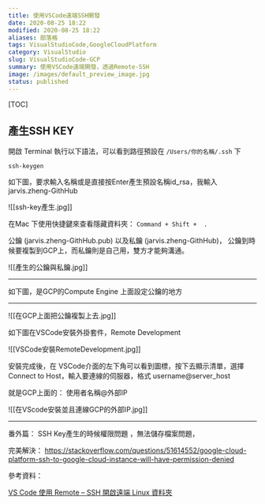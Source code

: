 ```yaml
---
title: 使用VSCode遠端SSH開發
date: 2020-08-25 18:22
modified: 2020-08-25 18:22
aliases: 部落格 
tags: VisualStudioCode,GoogleCloudPlatform
category: VisualStudio
slug: VisualStudioCode-GCP
summary: 使用VSCode遠端開發，透過Remote-SSH
image: /images/default_preview_image.jpg
status: published
---
```


[TOC]


##  產生SSH KEY


開啟 Terminal 執行以下語法，可以看到路徑預設在 `/Users/你的名稱/.ssh` 下
```
ssh-keygen
```

如下圖，要求輸入名稱或是直接按Enter產生預設名稱id_rsa，我輸入jarvis.zheng-GithHub

![[ssh-key產生.jpg]]

在Mac 下使用快捷鍵來查看隱藏資料夾： `Command + Shift +  . `

公鑰 (jarvis.zheng-GithHub.pub) 以及私鑰 (jarvis.zheng-GithHub)，
公鑰到時候要複製到GCP上，而私鑰則是自己用，雙方才能夠溝通。

![[產生的公鑰與私鑰.jpg]]

---

如下圖，是GCP的Compute Engine 上面設定公鑰的地方

---

![[在GCP上面把公鑰複製上去.jpg]]

如下圖在VSCode安裝外掛套件，Remote Development

![[VSCode安裝RemoteDevelopment.jpg]]

安裝完成後，在 VSCode介面的左下角可以看到圖標，按下去顯示清單，選擇Connect to Host，輸入要連線的伺服器，格式 username@server_host

就是GCP上面的： 使用者名稱@外部IP

![[在VScode安裝並且連線GCP的外部IP.jpg]]

---


番外篇：
SSH Key產生的時候權限問題 ，無法儲存檔案問題，

完美解決：
https://stackoverflow.com/questions/51614552/google-cloud-platform-ssh-to-google-cloud-instance-will-have-permission-denied



參考資料：

[VS Code 使用 Remote – SSH 開啟遠端 Linux 資料夾](https://www.wowfuncode.com/2020/07/14/vscode-using-remote-ssh/)